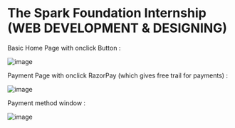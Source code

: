 # The Spark Foundation Internship (WEB DEVELOPMENT & DESIGNING)


Basic Home Page with onclick Button :

![image](https://user-images.githubusercontent.com/51997942/116872812-33119800-ac34-11eb-8917-f12ee05860ef.png)

Payment Page with onclick RazorPay (which gives free trail for payments) :

![image](https://user-images.githubusercontent.com/51997942/116872912-6f44f880-ac34-11eb-8f01-520bdcf8313b.png)

Payment method window :

![image](https://user-images.githubusercontent.com/51997942/116873151-cd71db80-ac34-11eb-9f18-187690b311b8.png)
